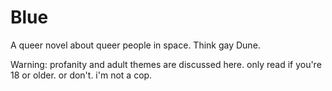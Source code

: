 # Blue

A queer novel about queer people in space. Think gay Dune.

Warning: profanity and adult themes are discussed here. only read if you're 18 or older. or don't. i'm not a cop.